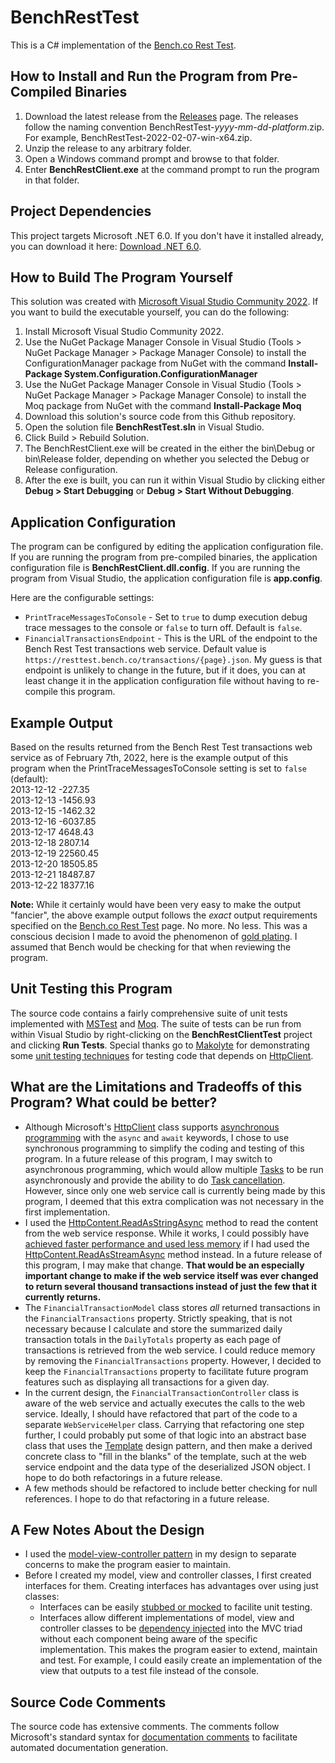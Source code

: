 # BenchRestTest
This is a C# implementation of the [Bench.co Rest Test](https://resttest.bench.co/).

## How to Install and Run the Program from Pre-Compiled Binaries

1. Download the latest release from the [Releases](https://github.com/fiveloop/BenchRestTest/releases) page. The releases follow the naming convention BenchRestTest-*yyyy-mm-dd*-*platform*.zip. For example, BenchRestTest-2022-02-07-win-x64.zip.
2. Unzip the release to any arbitrary folder.
3. Open a Windows command prompt and browse to that folder.
4. Enter **BenchRestClient.exe** at the command prompt to run the program in that folder.

## Project Dependencies

This project targets Microsoft .NET 6.0. If you don't have it installed already, you can download it here: [Download .NET 6.0](https://dotnet.microsoft.com/en-us/download/dotnet/6.0).

## How to Build The Program Yourself

This solution was created with [Microsoft Visual Studio Community 2022](https://visualstudio.microsoft.com/vs/community/). If you want to build the executable yourself, you can do the following:
1. Install Microsoft Visual Studio Community 2022.
2. Use the NuGet Package Manager Console in Visual Studio (Tools > NuGet Package Manager > Package Manager Console) to install the ConfigurationManager package from NuGet with the command **Install-Package System.Configuration.ConfigurationManager**
3. Use the NuGet Package Manager Console in Visual Studio (Tools > NuGet Package Manager > Package Manager Console) to install the Moq package from NuGet with the command **Install-Package Moq**
4. Download this solution's source code from this Github repository.
5. Open the solution file **BenchRestTest.sln** in Visual Studio.
6. Click Build > Rebuild Solution.
7. The BenchRestClient.exe will be created in the either the bin\Debug or bin\Release folder, depending on whether you selected the Debug or Release configuration.
8. After the exe is built, you can run it within Visual Studio by clicking either **Debug > Start Debugging** or **Debug > Start Without Debugging**.

## Application Configuration

The program can be configured by editing the application configuration file. If you are running the program from pre-compiled binaries, the application configuration file is **BenchRestClient.dll.config**. If you are running the program from Visual Studio, the application configuration file is **app.config**.

Here are the configurable settings:
- `PrintTraceMessagesToConsole` - Set to `true` to dump execution debug trace messages to the console or `false` to turn off. Default is `false`.
- `FinancialTransactionsEndpoint` - This is the URL of the endpoint to the Bench Rest Test transactions web service. Default value is `https://resttest.bench.co/transactions/{page}.json`. My guess is that endpoint is unlikely to change in the future, but if it does, you can at least change it in the application configuration file without having to re-compile this program.

## Example Output

Based on the results returned from the Bench Rest Test transactions web service as of February 7th, 2022, here is the example output of this program when the PrintTraceMessagesToConsole setting is set to `false` (default):<br />
2013-12-12 -227.35<br />
2013-12-13 -1456.93<br />
2013-12-15 -1462.32<br />
2013-12-16 -6037.85<br />
2013-12-17 4648.43<br />
2013-12-18 2807.14<br />
2013-12-19 22560.45<br />
2013-12-20 18505.85<br />
2013-12-21 18487.87<br />
2013-12-22 18377.16<br />

**Note:** While it certainly would have been very easy to make the output "fancier", the above example output follows the *exact* output requirements specified on the [Bench.co Rest Test](https://resttest.bench.co/) page. No more. No less. This was a conscious decision I made to avoid the phenomenon of [gold plating](https://en.wikipedia.org/wiki/Gold_plating_(project_management)). I assumed that Bench would be checking for that when reviewing the program.

## Unit Testing this Program

The source code contains a fairly comprehensive suite of unit tests implemented with [MSTest](https://docs.microsoft.com/en-us/dotnet/core/testing/unit-testing-with-mstest) and [Moq](https://github.com/moq/moq). The suite of tests can be run from within Visual Studio by right-clicking on the **BenchRestClientTest** project and clicking **Run Tests**. Special thanks go to [Makolyte](https://makolyte.com/) for demonstrating some [unit testing techniques](https://makolyte.com/csharp-how-to-unit-test-code-that-uses-httpclient/) for testing code that depends on [HttpClient](https://docs.microsoft.com/en-us/dotnet/api/system.net.http.httpclient?view=net-6.0).

## What are the Limitations and Tradeoffs of this Program? What could be better?

- Although Microsoft's [HttpClient](https://docs.microsoft.com/en-us/dotnet/api/system.net.http.httpclient?view=net-6.0) class supports [asynchronous programming](https://docs.microsoft.com/en-us/dotnet/csharp/programming-guide/concepts/async/) with the `async` and `await` keywords, I chose to use synchronous programming to simplify the coding and testing of this program. In a future release of this program, I may switch to asynchronous programming, which would allow multiple [Tasks](https://docs.microsoft.com/en-us/dotnet/api/system.threading.tasks.task?view=net-6.0) to be run asynchronously and provide the ability to do [Task cancellation](https://docs.microsoft.com/en-us/dotnet/standard/parallel-programming/task-cancellation). However, since only one web service call is currently being made by this program, I deemed that this extra complication was not necessary in the first implementation.
- I used the [HttpContent.ReadAsStringAsync](https://docs.microsoft.com/en-us/dotnet/api/system.net.http.httpcontent.readasstringasync?view=net-6.0) method to read the content from the web service response. While it works, I could possibly have [achieved faster performance and used less memory](https://johnthiriet.com/efficient-api-calls/) if I had used the [HttpContent.ReadAsStreamAsync](https://docs.microsoft.com/en-us/dotnet/api/system.net.http.httpcontent.readasstreamasync?view=net-6.0) method instead. In a future release of this program, I may make that change. **That would be an especially important change to make if the web service itself was ever changed to return several thousand transactions instead of just the few that it currently returns.**
- The `FinancialTransactionModel` class stores *all* returned transactions in the `FinancialTransactions` property. Strictly speaking, that is not necessary because I calculate and store the summarized daily transaction totals in the `DailyTotals` property as each page of transactions is retrieved from the web service. I could reduce memory by removing the `FinancialTransactions` property. However, I decided to keep the `FinancialTransactions` property to facilitate future program features such as displaying all transactions for a given day.
- In the current design, the `FinancialTransactionController` class is aware of the web service and actually executes the calls to the web service. Ideally, I should have refactored that part of the code to a separate `WebServiceHelper` class. Carrying that refactoring one step further, I could probably put some of that logic into an abstract base class that uses the [Template](https://en.wikipedia.org/wiki/Template_method_pattern) design pattern, and then make a derived concrete class to "fill in the blanks" of the template, such at the web service endpoint and the data type of the deserialized JSON object. I hope to do both refactorings in a future release.
- A few methods should be refactored to include better checking for null references. I hope to do that refactoring in a future release.

## A Few Notes About the Design

- I used the [model-view-controller pattern](https://en.wikipedia.org/wiki/Model%E2%80%93view%E2%80%93controller) in my design to separate concerns to make the program easier to maintain.
- Before I created my model, view and controller classes, I first created interfaces for them. Creating interfaces has advantages over using just classes:
  - Interfaces can be easily [stubbed or mocked](https://circleci.com/blog/how-to-test-software-part-i-mocking-stubbing-and-contract-testing/) to facilite unit testing.
  - Interfaces allow different implementations of model, view and controller classes to be [dependency injected](https://en.wikipedia.org/wiki/Dependency_injection) into the MVC triad without each component being aware of the specific implementation. This makes the program easier to extend, maintain and test. For example, I could easily create an implementation of the view that outputs to a test file instead of the console.

## Source Code Comments

The source code has extensive comments. The comments follow Microsoft's standard syntax for [documentation comments](https://docs.microsoft.com/en-us/dotnet/csharp/language-reference/language-specification/documentation-comments) to facilitate automated documentation generation.
